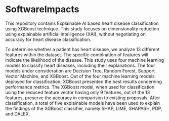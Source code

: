 # SoftwareImpacts
This repository contains Explainable AI based heart disease classification using XGBoost technique. This study focuses on dimensionality reduction using explainable artificial intelligence (XAI), without negotiating on accuracy for heart disease classification.

To determine whether a patient has heart disease, we analyze 13 different features within the dataset. The specific combination of features will indicate the likelihood of the disease. This study uses four machine learning models to classify heart diseases, including their explanations. The four models under consideration are Decision Tree, Random Forest, Support Vector Machine, and XGBoost. Out of the four machine learning models deployed for classification, XGBoost presented the best results concerning performance metrics. The XGBoost model, when used for classification using the reduced feature vector having only 9 features, out of the 13 features, preserve the accuracy in comparison to existing proposals. After classification, a total of five explainable models have been used to explain the findings of the XGBoost classifier, namely SHAP, LIME, SHAPASH, PDP, and DALEX.
